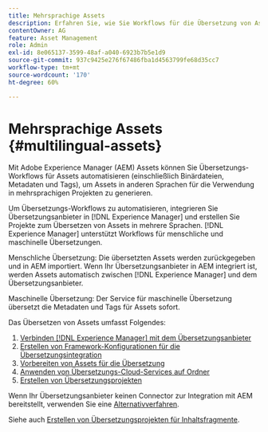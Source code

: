 ```yaml
---
title: Mehrsprachige Assets
description: Erfahren Sie, wie Sie Workflows für die Übersetzung von Assets, darunter Binärdateien, Metadaten und Tags, in mehrere Sprachen automatisieren können.
contentOwner: AG
feature: Asset Management
role: Admin
exl-id: 8e065137-3599-48af-a040-6923b7b5e1d9
source-git-commit: 937c9425e276f67486fba1d4563799fe68d35cc7
workflow-type: tm+mt
source-wordcount: '170'
ht-degree: 60%

---
```


# Mehrsprachige Assets {#multilingual-assets}

Mit Adobe Experience Manager (AEM) Assets können Sie Übersetzungs-Workflows für Assets automatisieren (einschließlich Binärdateien, Metadaten und Tags), um Assets in anderen Sprachen für die Verwendung in mehrsprachigen Projekten zu generieren.

Um Übersetzungs-Workflows zu automatisieren, integrieren Sie Übersetzungsanbieter in [!DNL Experience Manager] und erstellen Sie Projekte zum Übersetzen von Assets in mehrere Sprachen. [!DNL Experience Manager] unterstützt Workflows für menschliche und maschinelle Übersetzungen.

Menschliche Übersetzung: Die übersetzten Assets werden zurückgegeben und in AEM importiert. Wenn Ihr Übersetzungsanbieter in AEM integriert ist, werden Assets automatisch zwischen [!DNL Experience Manager] und dem Übersetzungsanbieter.

Maschinelle Übersetzung: Der Service für maschinelle Übersetzung übersetzt die Metadaten und Tags für Assets sofort.

Das Übersetzen von Assets umfasst Folgendes:

1. [Verbinden [!DNL Experience Manager] mit dem Übersetzungsanbieter](/help/sites-administering/tc-tic.md#connecting-to-a-translation-service-provider)
1. [Erstellen von Framework-Konfigurationen für die Übersetzungsintegration ](/help/sites-administering/tc-tic.md)
1. [Vorbereiten von Assets für die Übersetzung](preparing-assets-for-translation.md)
1. [Anwenden von Übersetzungs-Cloud-Services auf Ordner](transition-cloud-services.md)
1. [Erstellen von Übersetzungsprojekten](translation-projects.md)

Wenn Ihr Übersetzungsanbieter keinen Connector zur Integration mit AEM bereitstellt, verwenden Sie eine [Alternativverfahren](/help/sites-administering/tc-manage.md#exporting-a-translation-job).

Siehe auch [Erstellen von Übersetzungsprojekten für Inhaltsfragmente](creating-translation-projects-for-content-fragments.md).
